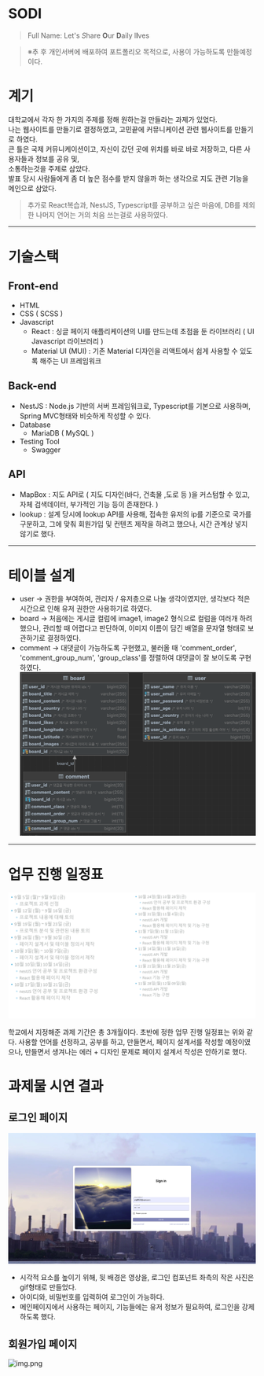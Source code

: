 # SODI
> Full Name: Let's *S*hare **O**ur **D**aily l**I**ves

> ※추 후 개인서버에 배포하여 포트폴리오 목적으로, 사용이 가능하도록 만들예정이다.

# 계기
대학교에서 각자 한 가지의 주제를 정해 원하는걸 만들라는 과제가 있었다.  
나는 웹사이트를 만들기로 결정하였고, 고민끝에 커뮤니케이션 관련 웹사이트를 만들기로 하였다.  
큰 틀은 국제 커뮤니케이션이고, 자신이 갔던 곳에 위치를 바로 바로 저장하고, 다른 사용자들과 정보를 공유 및,  
소통하는것을 주제로 삼았다.  
발표 당시 사람들에게 좀 더 높은 점수를 받지 않을까 하는 생각으로 지도 관련 기능을 메인으로 삼았다.  

> 추가로 React복습과, NestJS, Typescript를 공부하고 싶은 마음에, DB를 제외한 나머지 언어는 거의 처음 쓰는걸로 사용하였다.

---

# 기술스택

## Front-end
 - HTML
 - CSS ( SCSS )
 - Javascript
   - React : 싱글 페이지 애플리케이션의 UI를 만드는데 초점을 둔 라이브러리 ( UI Javascript 라이브러리 ) 
   - Material UI (MUI) : 기존 Material 디자인을 리액트에서 쉽게 사용할 수 있도록 해주는 UI 프레임워크
   
## Back-end
 - NestJS : Node.js 기반의 서버 프레임워크로, Typescript를 기본으로 사용하며, Spring MVC형태와 비슷하게 작성할 수 있다.
 - Database
   - MariaDB ( MySQL )
 - Testing Tool
   - Swagger

## API
 - MapBox : 지도 API로 ( 지도 디자인(바다, 건축물 ,도로 등 )을 커스텀할 수 있고, 자체 검색데이터, 부가적인 기능 등이 존재한다. )
 - lookup : 설계 당시에 lookup API를 사용해, 접속한 유저의 ip를 기준으로 국가를 구분하고, 그에 맞춰 회원가입 및 컨텐츠 제작을
하려고 했으나, 시간 관계상 넣지 않기로 했다.

---
 
# 테이블 설계
 - user -> 권한을 부여하여, 관리자 / 유저층으로 나눌 생각이였지만, 생각보다 적은 시간으로 인해 유저 권한만 사용하기로 하였다.
 - board -> 처음에는 게시글 컬럼에 image1, image2 형식으로 컬럼을 여러개 하려 했으나, 관리할 때 어렵다고 판단하여,
   이미지 이름이 담긴 배열을 문자열 형태로 보관하기로 결정하였다.
 - comment -> 대댓글이 가능하도록 구현했고, 불러올 때 'comment_order', 'comment_group_num', 
   'group_class'를 정렬하여 대댓글이 잘 보이도록 구현하였다.
![](readme_images/table_structure.png)

---

# 업무 진행 일정표

![img.png](readme_images/project_schedule.png)

학교에서 지정해준 과제 기간은 총 3개월이다.
초반에 정한 업무 진행 일정표는 위와 같다. 
사용할 언어를 선정하고, 공부를 하고, 만들면서, 페이지 설계서를 작성할 예정이였으나,
만들면서 생겨나는 에러 + 디자인 문제로 페이지 설계서 작성은 안하기로 했다.

# 과제물 시연 결과

## 로그인 페이지
![img.png](readme_images/login_page.png)
 - 시각적 요소를 높이기 위해, 뒷 배경은 영상을, 로그인 컴포넌트 좌측의 작은 사진은 gif형태로 만들었다.
 - 아이디와, 비밀번호를 입력하여 로그인이 가능하다.
 - 메인페이지에서 사용하는 페이지, 기능들에는 유저 정보가 필요하여, 로그인을 강제하도록 했다.

## 회원가입 페이지
![img.png](readme_images/join_page.png)
